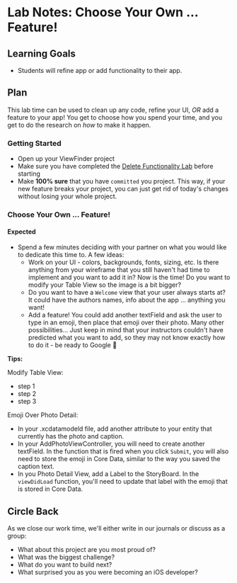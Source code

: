 # Lab Notes: Choose Your Own ... Feature!

## Learning Goals

* Students will refine app or add functionality to their app.


## Plan

This lab time can be used to clean up any code, refine your UI, _OR_ add a feature to your app! You get to choose how you spend your time, and you get to do the research on _how_ to make it happen.


### Getting Started

* Open up your ViewFinder project
* Make sure you have completed the [Delete Functionality Lab](https://github.com/turingschool-projects/kwk-level3-swift/blob/master/sessions/delete_functionality_lab.markdown) before starting
* Make **100% sure** that you have `committed` you project. This way, if your new feature breaks your project, you can just get rid of today's changes without losing your whole project.


### Choose Your Own ... Feature!

#### Expected

* Spend a few minutes deciding with your partner on what you would like to dedicate this time to. A few ideas:
  - Work on your UI - colors, backgrounds, fonts, sizing, etc. Is there anything from your wireframe that you still haven't had time to implement and you want to add it in? Now is the time! Do you want to modify your Table View so the image is a bit bigger?
  - Do you want to have a `Welcome` view that your user always starts at? It could have the authors names, info about the app ... anything you want!
  - Add a feature! You could add another textField and ask the user to type in an emoji, then place that emoji over their photo. Many other possibilities... Just keep in mind that your instructors couldn't have predicted what you want to add, so they may not know exactly how to do it - be ready to Google 💪

**Tips:**

Modify Table View:
- step 1
- step 2
- step 3

Emoji Over Photo Detail:
- In your <ProjectName>.xcdatamodeld file, add another attribute to your entity that currently has the photo and caption.
- In your AddPhotoViewController, you will need to create another textField. In the function that is fired when you click `Submit`, you will also need to store the emoji in Core Data, similar to the way you saved the caption text.
- In you Photo Detail View, add a Label to the StoryBoard. In the `viewDidLoad` function, you'll need to update that label with the emoji that is stored in Core Data.

## Circle Back

As we close our work time, we'll either write in our journals or discuss as a group:

- What about this project are you most proud of?
- What was the biggest challenge?
- What do you want to build next?
- What surprised you as you were becoming an iOS developer?
